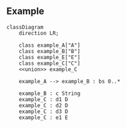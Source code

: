 
## Example
<!--tmpl,code=mermaid:deno run --quiet --unstable --allow-all ./gen-adl-docs.ts example -->
```mermaid
classDiagram
    direction LR;

    class example_A["A"]
    class example_B["B"]
    class example_E["E"]
    class example_C["C"]
    <<union>> example_C

    example_A --> example_B : bs 0..*️

    example_B : c String
    example_C : d1 D
    example_C : d2 D
    example_C : d3 D
    example_C : e1 E

```
<!--/tmpl-->


